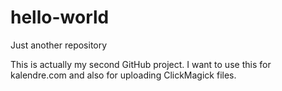 # hello-world
Just another repository

This is actually my second GitHub project. I want to use this for kalendre.com and also for uploading ClickMagick files.
